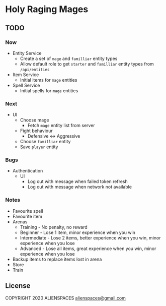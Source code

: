 # Holy Raging Mages

## TODO

### Now

* Entity Service
  * Create a set of `mage` and `familliar` entity types
  * Allow default role to get `starter` and `familliar` entity types from `/api/entities`
* Item Service
  * Initial items for `mage` entities
* Spell Service
  * Initial spells for `mage` entities

### Next

* UI
  * Choose mage
    * Fetch `mage` entity list from server
  * Fight behaviour
    * Defensive <-> Aggressive
  * Choose `familliar` entity
  * Save `player` entity

### Bugs

* Authentication
  * UI
    * Log out with message when failed token refresh
    * Log out with message when network not available

### Notes

* Favourite spell
* Favourite item
* Arenas
  * Training - No penalty, no reward
  * Beginner - Lose 1 item, minor experience when you win
  * Intermediate - Lose 2 items, better experience when you win, minor experience when you lose
  * Advanced - Lose all items, great experience when you win, minor experience when you lose
* Backup items to replace items lost in arena
* Store
* Train

## License

COPYRIGHT 2020 ALIENSPACES alienspaces@gmail.com
